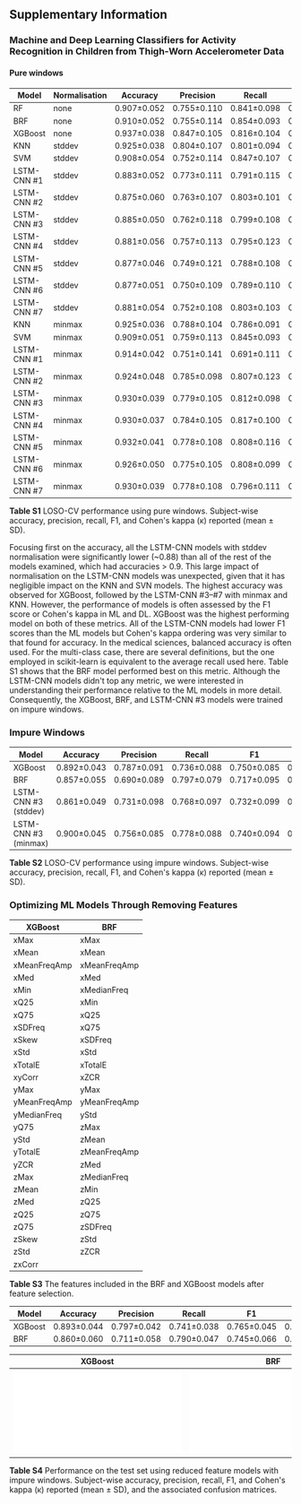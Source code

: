 ## Supplementary Information

### Machine and Deep Learning Classifiers for Activity Recognition in Children from Thigh-Worn Accelerometer Data

#### Pure windows

|Model|Normalisation|Accuracy|Precision|Recall|F1|κ|
|-----|-------------|--------|---------|------|--|-|
|RF|none|0.907±0.052|0.755±0.110|0.841±0.098|0.782±0.100|0.850±0.093|
|BRF|none|0.910±0.052|0.755±0.114|0.854±0.093|0.787±0.100|0.855±0.094|
|XGBoost|none|0.937±0.038|0.847±0.105|0.816±0.104|0.827±0.085|0.894±0.076| 
|KNN|stddev|0.925±0.038|0.804±0.107|0.801±0.094|0.798±0.083|0.875±0.074| 
|SVM|stddev|0.908±0.054|0.752±0.114|0.847±0.107|0.792±0.098|0.850±0.095| 
|LSTM-CNN #1|stddev|0.883±0.052|0.773±0.111|0.791±0.115|0.758±0.118|0.809±0.082|
|LSTM-CNN #2|stddev|0.875±0.060|0.763±0.107|0.803±0.101|0.764±0.107|0.801±0.094|
|LSTM-CNN #3|stddev|0.885±0.050|0.762±0.118|0.799±0.108|0.764±0.112|0.813±0.085|
|LSTM-CNN #4|stddev|0.881±0.056|0.757±0.113|0.795±0.123|0.757±0.116|0.806±0.100|
|LSTM-CNN #5|stddev|0.877±0.046|0.749±0.121|0.788±0.108|0.747±0.116|0.801±0.077|
|LSTM-CNN #6|stddev|0.877±0.051|0.750±0.109|0.789±0.110|0.748±0.111|0.800±0.087|
|LSTM-CNN #7|stddev|0.881±0.054|0.752±0.108|0.803±0.103|0.756±0.108|0.806±0.092|
|KNN|minmax|0.925±0.036|0.788±0.104|0.786±0.091|0.785±0.075|0.876±0.069| 
|SVM|minmax|0.909±0.051|0.759±0.113|0.845±0.093|0.793±0.099|0.852±0.092| 
|LSTM-CNN #1|minmax|0.914±0.042|0.751±0.141|0.691±0.111|0.692±0.127|0.856±0.080|
|LSTM-CNN #2|minmax|0.924±0.048|0.785±0.098|0.807±0.123|0.774±0.111|0.871±0.112|
|LSTM-CNN #3|minmax|0.930±0.039|0.779±0.105|0.812±0.098|0.776±0.098|0.885±0.073|
|LSTM-CNN #4|minmax|0.930±0.037|0.784±0.105|0.817±0.100|0.780±0.100|0.885±0.070|
|LSTM-CNN #5|minmax|0.932±0.041|0.778±0.108|0.808±0.116|0.771±0.115|0.883±0.095|
|LSTM-CNN #6|minmax|0.926±0.050|0.775±0.105|0.808±0.099|0.770±0.104|0.878±0.089|
|LSTM-CNN #7|minmax|0.930±0.039|0.778±0.108|0.796±0.111|0.764±0.103|0.883±0.073|

**Table S1**  LOSO-CV performance using pure windows. Subject-wise accuracy, precision, recall, F1, and Cohen's kappa (κ) reported (mean ± SD). 
<br>

Focusing first on the accuracy, all the LSTM-CNN models with stddev normalisation were significantly lower (~0.88) than all of the rest of the models examined, which had accuracies > 0.9. This large impact of normalisation on the LSTM-CNN models was unexpected, given that it has negligible impact on the KNN and SVN models. The highest accuracy was observed for XGBoost, followed by the LSTM-CNN \#3–\#7 with minmax and KNN. However, the performance of models is often assessed by the F1 score or Cohen's kappa in ML and DL. XGBoost was the highest performing model on both of these metrics. All of the LSTM-CNN models had lower F1 scores than the ML models but Cohen's kappa ordering was very similar to that found for accuracy. In the medical sciences, balanced accuracy is often used. For the multi-class case, there are several definitions, but the one employed in scikit-learn is equivalent to the average recall used here. Table S1 shows that the BRF model performed best on this metric. Although the LSTM-CNN models didn't top any metric, we were interested in understanding their performance relative to the ML models in more detail. Consequently, the XGBoost, BRF, and LSTM-CNN \#3 models were trained on impure windows.

### Impure Windows

|Model|Accuracy|Precision|Recall|F1|κ|
|-----|--------|---------|------|--|-|
|XGBoost|0.892±0.043|0.787±0.091|0.736±0.088|0.750±0.085|0.833±0.077| 
|BRF|0.857±0.055|0.690±0.089|0.797±0.079|0.717±0.095|0.790±0.088|
|LSTM-CNN #3 (stddev)|0.861±0.049|0.731±0.098|0.768±0.097|0.732±0.099|0.787±0.080|
|LSTM-CNN #3 (minmax)|0.900±0.045|0.756±0.085|0.778±0.088|0.740±0.094|0.844±0.081|

**Table S2**  LOSO-CV performance using impure windows. Subject-wise accuracy, precision, recall, F1, and Cohen's kappa (κ) reported (mean ± SD).
<br>

### Optimizing ML Models Through Removing Features

| XGBoost        | BRF             |
|----------------|-----------------|
| xMax           | xMax            |
| xMean          | xMean           |
| xMeanFreqAmp   | xMeanFreqAmp    |
| xMed           | xMed            |
| xMin           | xMedianFreq     |
| xQ25           | xMin            |
| xQ75           | xQ25            |
| xSDFreq        | xQ75            |
| xSkew          | xSDFreq         |
| xStd           | xStd            |
| xTotalE        | xTotalE         |
| xyCorr         | xZCR            |
| yMax           | yMax            |
| yMeanFreqAmp   | yMeanFreqAmp    |
| yMedianFreq    | yStd            |
| yQ75           | zMax            |
| yStd           | zMean           |
| yTotalE        | zMeanFreqAmp    |
| yZCR           | zMed            |
| zMax           | zMedianFreq     |
| zMean          | zMin            |
| zMed           | zQ25            |
| zQ25           | zQ75            |
| zQ75           | zSDFreq         |
| zSkew          | zStd            |
| zStd           | zZCR            |
| zxCorr         |                 |

**Table S3**  The features included in the BRF and XGBoost models after feature selection.
<br>

|Model|Accuracy|Precision|Recall|F1|κ|
|-----|--------|---------|------|--|-|
|XGBoost|0.893±0.044|0.797±0.042|0.741±0.038|0.765±0.045|0.842±0.060|
|BRF|0.860±0.060|0.711±0.058|0.790±0.047|0.745±0.066|0.799±0.080|

|XGBoost|BRF|
|-------|---|
|![](SI_images/test_reduced_xgb.pdf)|![](SI_images/test_reduced_brf.pdf)|

**Table S4**  Performance on the test set using reduced feature models with impure windows. Subject-wise accuracy, precision, recall, F1, and Cohen's kappa (κ) reported (mean ± SD), and the associated confusion matrices.

